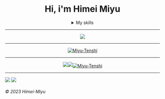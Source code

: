 <div align=center>

# 
# Hi, i'm Himei Miyu

<details>
<summary align=center>My skills</summary>

### **Languages**

![JavaScript](https://img.shields.io/badge/-JavaScript-000?&logo=JavaScript&logoColor=)
![HTML5](https://img.shields.io/badge/-HTML5-000?&logo=HTML5&logoColor=)
![TypeScript](https://img.shields.io/badge/-TypeScript-000?&logo=TypeScript&logoColor=)
![CSS3](https://img.shields.io/badge/-CSS3-000?&logo=CSS3&logoColor=0af)
![Shell](https://img.shields.io/badge/-Shell-000?&logo=shell&logoColor=)
![Sass](https://img.shields.io/badge/-Sass-000?&logo=sass&logoColor=)
![Gulp](https://img.shields.io/badge/-Gulp-000?&logo=gulp&logoColor=)
![Json](https://img.shields.io/badge/-Json-000?&logo=json&logoColor=)

### **Databases**

![MongoDB](https://img.shields.io/badge/-MongoDB-000?&logo=mongodb&logoColor=)
![MariaDB](https://img.shields.io/badge/-MariaDB-000?&logo=mariaDB&logoColor=)

### **Frameworks**

![NodeJS](https://img.shields.io/badge/-NodeJS-000?&logo=node.js&logoColor=)
![Express](https://img.shields.io/badge/-Express-000?&logo=express&logoColor=)
![React](https://img.shields.io/badge/-React-000?&logo=react&logoColor=)
![Tailwindcss](https://img.shields.io/badge/-Tailwindcss-000?&logo=tailwindcss&logoColor=)
![Svelte](https://img.shields.io/badge/-Svelte-000?&logo=svelte&logoColor=)

### **Tools**

![VSCode](https://img.shields.io/badge/-VSCode-000?&logo=visualstudiocode&logoColor=0af)
![Git](https://img.shields.io/badge/-Git-000?&logo=Git&logoColor=)

### **Operation System**

![Window10](https://img.shields.io/badge/-Window_10-000?&logo=windows&logoColor=0af)
![Linux](https://img.shields.io/badge/-Linux-000?&logo=linux&logoColor=ef0)
![Android](https://img.shields.io/badge/-Android-000?&logo=android&logoColor=0e0)

</details>
</div>

---

[<p align=center><img src="https://github-profile-trophy.vercel.app/?username=Himei-Miyu&theme=discord"/></p>][nolink]

---

[<p align="center"><img align="center" title="Activity Graph" alt="Miyu-Tenshi" src="https://activity-graph.herokuapp.com/graph?username=Himei-Miyu&&theme=xcode"/></p>][nolink]

---

[<p align="center"><img src="https://github-readme-stats.vercel.app/api/top-langs?username=Himei-Miyu&show_icons=true&locale=en&layout=compact&theme=tokyonight" /><img src="https://github-readme-stats.vercel.app/api?username=Himei-Miyu&show_icons=true&locale=en&theme=tokyonight" /><img align="center" alt="Miyu-Tenshi" src="https://github-readme-streak-stats.herokuapp.com/?user=Himei-Miyu&&theme=tokyonight" /></p>][nolink]

---

<img src="https://discord.c99.nl/widget/theme-3/456124229281382401.png">

<img src="https://komarev.com/ghpvc/?username=Himei-Miyu&label=PROFILE+VIEWS"/>

###### &copy; 2023 Himei-Miyu

[nolink]: #
